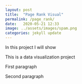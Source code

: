 ```yaml
---
layout: post
title:  "Page Rank Visual"
permalink: /page_rank/
date:   2020-05-21 12:33
image: ../assets/images/spam.png
categories: jekyll update
---
```



In this project I will show

This is a data visualization project

<p id="p1">First paragraph</p>
<p id="p2">Second paragraph</p>
        <svg class="chart" width="800" height="600"></svg>



<script>
    d3.select("#p2").style("color", "green");




    // d3.csv("../assets/data/stock_x.csv")
    // .row(function(d){ return { brand(d.Brand), region(d.Buyer_Region) };})
    // .get(function(error, data){
    
    // d3.select("body").append("p").text(data)

    // });

    // d3.csv("../assets/data/stock_x.csv", function(data) {
    //     for (var i = 0; i < data.length; i++) {
    //         console.log(data[i].Brand);
    //         console.log(data[i].Buyer_Region);
    //     }
    // });

    // d3.csv("../assets/data/stock_x.csv", function(data) {
    // console.log(data);
    // });

    // d3.csv("../assets/data/stock_x.csv")
    // .row(function(d) {
    //         return {
    //             age: d.brand,
    //             name: d.buyerRegion.toUpperCase() // converting name to upper case 
    //         }; 
    // })
    // .get(function(data) {
    //     console.log(data);
    // });


    d3.csv("../assets/data/stock_x.csv").then(function(data) {

        // for (var i = 0; i < data.length; i++) {
        //   d3.select(".inner").append("p").text(data[i].brand)
        // }


        var california = "California";
        var ny = "New York";
        var cali_count = 0;
        var ny_count = 0;

        for (var i = 0; i < data.lentgh; i++){
            if (data[i].brand == "Off-White"){
                d3.select(".inner").append("p").text(data[i].brand)
                if(data[i].buyerRegion = california){
                    cali_count +=1;
                } else{
                    ny_count +=1;
                }
            }
        }

        d3.select(".inner").append("p").text(cali_count)



})



</script>
